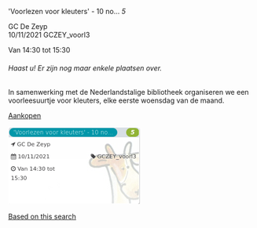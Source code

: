 'Voorlezen voor kleuters' - 10 no... *5*

GC De Zeyp  
10/11/2021 GCZEY\_voorl3  

Van 14:30 tot 15:30

  

###### *Haast u! Er zijn nog maar enkele plaatsen over.*

  

In samenwerking met de Nederlandstalige bibliotheek organiseren we een voorleesuurtje voor kleuters, elke eerste woensdag van de maand.  

[Aankopen](https://tickets.vgc.be/ticketingActivity/subscribe/GCZEY_voorl3)

![](64050.png)

[Based on this search](https://tickets.vgc.be/activity/index?&vrijeplaatsen=1&Age%5B%5D=3%2C4&entity=276)